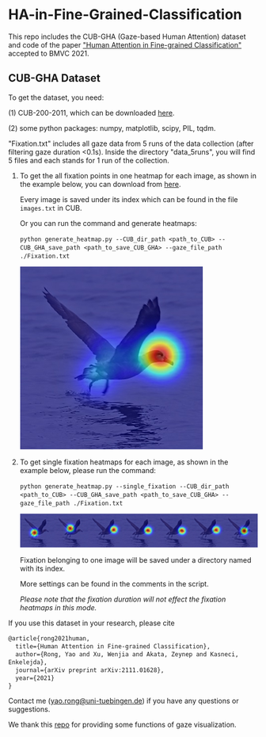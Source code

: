 # HA-in-Fine-Grained-Classification
This repo includes the CUB-GHA (Gaze-based Human Attention) dataset and code of the paper ["Human Attention in Fine-grained Classification"](https://arxiv.org/pdf/2111.01628.pdf) accepted to BMVC 2021.


## CUB-GHA Dataset
To get the dataset, you need:

(1) CUB-200-2011, which can be downloaded [here](http://www.vision.caltech.edu/visipedia/CUB-200-2011.html).

(2) some python packages: numpy, matplotlib, scipy, PIL, tqdm.

"Fixation.txt" includes all gaze data from 5 runs of the data collection (after filtering gaze duration <0.1s). Inside the directory "data_5runs", you will find 5 files and each stands for 1 run of the collection. 

1. To get the all fixation points in one heatmap for each image, as shown in the example below, you can download from [here](https://drive.google.com/file/d/1EC4H7N_l2UEtMxFZYOhZCBGz29QSVl2Q/view?usp=sharing). 
   
   Every image is saved under its index which can be found in the file `images.txt` in CUB.
   
   Or you can run the command and generate heatmaps:

   `python generate_heatmap.py --CUB_dir_path <path_to_CUB> --CUB_GHA_save_path <path_to_save_CUB_GHA> --gaze_file_path ./Fixation.txt`

    ![](./examples/all.jpg)

2. To get single fixation heatmaps for each image, as shown in the example below, please run the command:

   `python generate_heatmap.py --single_fixation --CUB_dir_path <path_to_CUB> --CUB_GHA_save_path <path_to_save_CUB_GHA> --gaze_file_path ./Fixation.txt`

	![](./examples/single.jpg)
    
     Fixation belonging to one image will be saved under a directory named with its index.
     
     More settings can be found in the comments in the script.
     
    *Please note that the fixation duration will not effect the fixation heatmaps in this mode.*

If you use this dataset in your research, please cite
```
@article{rong2021human,
  title={Human Attention in Fine-grained Classification},
  author={Rong, Yao and Xu, Wenjia and Akata, Zeynep and Kasneci, Enkelejda},
  journal={arXiv preprint arXiv:2111.01628},
  year={2021}
}
```
Contact me (yao.rong@uni-tuebingen.de) if you have any questions or suggestions.

We thank this [repo](https://github.com/TobiasRoeddiger/GazePointHeatMap) for providing some functions of gaze visualization.

